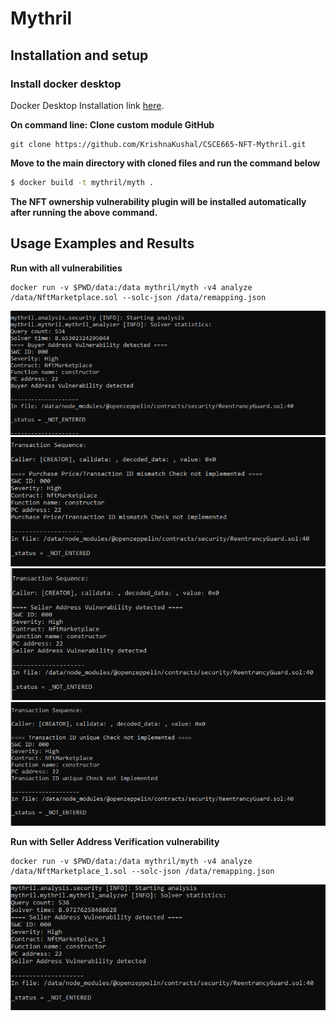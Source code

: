 # Mythril

## Installation and setup

 ### Install docker desktop
 Docker Desktop Installation link [here](https://docs.docker.com/get-docker/).
 
**On command line: Clone custom module GitHub**
```
git clone https://github.com/KrishnaKushal/CSCE665-NFT-Mythril.git
```

**Move to the main directory with cloned files and run the command below**
```bash
$ docker build -t mythril/myth .
```

**The NFT ownership vulnerability plugin will be installed automatically after running the above command.**

## Usage Examples and Results

**Run with all vulnerabilities**

```
docker run -v $PWD/data:/data mythril/myth -v4 analyze /data/NftMarketplace.sol --solc-json /data/remapping.json
```
![Buyer Address Vulnerability check](images/Test1img1.png)
![Purchase price/TrasactionID Mismatch Vulnerability check](images/Test1img2.png)
![Seller Address Vulnerability check](images/Test1img3.png)
![Transaction ID uniqueness implementation check](images/Test1img4.png)


**Run with Seller Address Verification vulnerability**

```
docker run -v $PWD/data:/data mythril/myth -v4 analyze /data/NftMarketplace_1.sol --solc-json /data/remapping.json
```

![Seller Address Vulnerability check](images/Test2img1.png)
